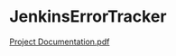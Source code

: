 # JenkinsErrorTracker
[Project Documentation.pdf](https://github.com/omerosmann/JenkinsErrorTracker/files/12266898/Project.Documentation.pdf)

